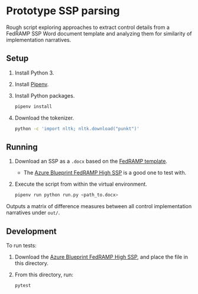 # Prototype SSP parsing

Rough script exploring approaches to extract control details from a FedRAMP SSP Word document template and analyzing them for similarity of implementation narratives.

## Setup

1. Install Python 3.
1. Install [Pipenv](https://docs.pipenv.org/en/latest/).
1. Install Python packages.

   ```sh
   pipenv install
   ```

1. Download the tokenizer.

   ```sh
   python -c 'import nltk; nltk.download("punkt")'
   ```

## Running

1. Download an SSP as a `.docx` based on the [FedRAMP template](https://www.fedramp.gov/templates/).
   - The [Azure Blueprint FedRAMP High SSP](https://www.microsoft.com/en-us/trustcenter/compliance/fedramp) is a good one to test with.
1. Execute the script from within the virtual environment.

   ```sh
   pipenv run python run.py <path_to.docx>
   ```

Outputs a matrix of difference measures between all control implementation narratives under `out/`.

## Development

To run tests:

1. Download the [Azure Blueprint FedRAMP High SSP](https://www.microsoft.com/en-us/trustcenter/compliance/fedramp), and place the file in this directory.
1. From this directory, run:

   ```sh
   pytest
   ```
